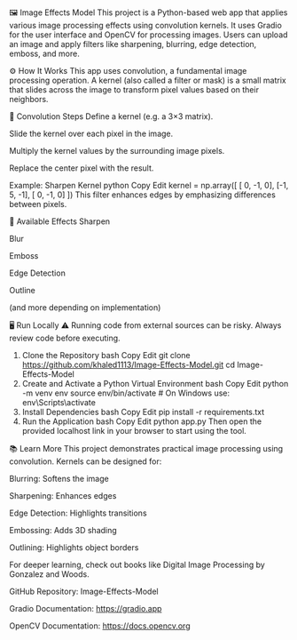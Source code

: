 🖼️ Image Effects Model
This project is a Python-based web app that applies various image processing effects using convolution kernels. It uses Gradio for the user interface and OpenCV for processing images. Users can upload an image and apply filters like sharpening, blurring, edge detection, emboss, and more.

⚙️ How It Works
This app uses convolution, a fundamental image processing operation. A kernel (also called a filter or mask) is a small matrix that slides across the image to transform pixel values based on their neighbors.

🧮 Convolution Steps
Define a kernel (e.g. a 3×3 matrix).

Slide the kernel over each pixel in the image.

Multiply the kernel values by the surrounding image pixels.

Replace the center pixel with the result.

Example: Sharpen Kernel
python
Copy
Edit
kernel = np.array([
    [ 0, -1,  0],
    [-1,  5, -1],
    [ 0, -1,  0]
])
This filter enhances edges by emphasizing differences between pixels.

🧪 Available Effects
Sharpen

Blur

Emboss

Edge Detection

Outline

(and more depending on implementation)

🖥️ Run Locally
⚠️ Running code from external sources can be risky. Always review code before executing.

1. Clone the Repository
bash
Copy
Edit
git clone https://github.com/khaled1113/Image-Effects-Model.git
cd Image-Effects-Model
2. Create and Activate a Python Virtual Environment
bash
Copy
Edit
python -m venv env
source env/bin/activate      # On Windows use: env\Scripts\activate
3. Install Dependencies
bash
Copy
Edit
pip install -r requirements.txt
4. Run the Application
bash
Copy
Edit
python app.py
Then open the provided localhost link in your browser to start using the tool.

📚 Learn More
This project demonstrates practical image processing using convolution. Kernels can be designed for:

Blurring: Softens the image

Sharpening: Enhances edges

Edge Detection: Highlights transitions

Embossing: Adds 3D shading

Outlining: Highlights object borders

For deeper learning, check out books like Digital Image Processing by Gonzalez and Woods.

GitHub Repository: Image-Effects-Model

Gradio Documentation: https://gradio.app

OpenCV Documentation: https://docs.opencv.org
